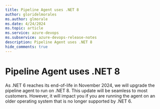 ```yaml
---
title: Pipeline Agent uses .NET 8
author: gloridelmorales
ms.author: glmorale
ms.date: 4/24/2024
ms.topic: article
ms.service: azure-devops
ms.subservice: azure-devops-release-notes
description: Pipeline Agent uses .NET 8
hide_comments: true
---
```


# Pipeline Agent uses .NET 8

As .NET 6 reaches its end-of-life in November 2024, we will upgrade the pipeline agent to run on .NET 8. This update will be seamless to most customers. However, it will impact you if you are running the agent on an older operating system that is no longer supported by .NET 6.